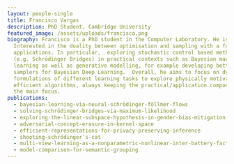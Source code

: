 ```yaml
---
layout: people-single
title: Francisco Vargas
description: PhD Student, Cambridge University
featured_image: /assets/uploads/francisco.png
biography: Francisco is a PhD student in the Computer Laboratory. He is
  Interested in the duality between optimisation and sampling with a focus on
  applications. In particular,  exploring stochastic control based methodologies
  (e.g. Schrödinger Bridges) in practical contexts such as Bayesian machine
  learning as well as generative modelling, for example developing better
  samplers for Bayesian Deep Learning.  Overall, he aims to focus on dynamical
  formulations of different learning tasks to explore physically motivated
  efficient algorithms, always keeping the practical/application component as
  the main focus.
publications:
  - bayesian-learning-via-neural-schrödinger-föllmer-flows
  - solving-schrödinger-bridges-via-maximum-likelihood
  - exploring-the-linear-subspace-hypothesis-in-gender-bias-mitigation
  - adversarial-concept-erasure-in-kernel-space
  - efficient-representations-for-privacy-preserving-inference
  - shooting-schrödinger’s-cat
  - multi-view-learning-as-a-nonparametric-nonlinear-inter-battery-factor-analysis
  - model-comparison-for-semantic-grouping
---
```

